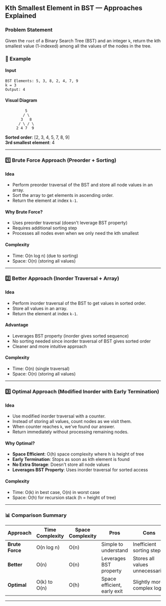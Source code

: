 ## Kth Smallest Element in BST — Approaches Explained

### Problem Statement
Given the `root` of a Binary Search Tree (BST) and an integer `k`, return the kth smallest value (1-indexed) among all the values of the nodes in the tree.

### 📘 Example

#### Input
```text
BST Elements: 5, 3, 8, 2, 4, 7, 9
k = 3
Output: 4
```

#### Visual Diagram
```text
         5
        / \
       3   8
      / \ / \
     2 4 7  9
```
**Sorted order**: [2, 3, 4, 5, 7, 8, 9]  
**3rd smallest element**: 4

---

### 1️⃣ Brute Force Approach (Preorder + Sorting)

#### Idea
- Perform preorder traversal of the BST and store all node values in an array.
- Sort the array to get elements in ascending order.
- Return the element at index `k-1`.

#### Why Brute Force?
- Uses preorder traversal (doesn't leverage BST property)
- Requires additional sorting step
- Processes all nodes even when we only need the kth smallest

#### Complexity
- Time: O(n log n) (due to sorting)
- Space: O(n) (storing all values)

---

### 2️⃣ Better Approach (Inorder Traversal + Array)

#### Idea
- Perform inorder traversal of the BST to get values in sorted order.
- Store all values in an array.
- Return the element at index `k-1`.

#### Advantage
- Leverages BST property (inorder gives sorted sequence)
- No sorting needed since inorder traversal of BST gives sorted order
- Cleaner and more intuitive approach

#### Complexity
- Time: O(n) (single traversal)
- Space: O(n) (storing all values)

---

### 3️⃣ Optimal Approach (Modified Inorder with Early Termination)

#### Idea
- Use modified inorder traversal with a counter.
- Instead of storing all values, count nodes as we visit them.
- When counter reaches `k`, we've found our answer.
- Return immediately without processing remaining nodes.

#### Why Optimal?
- **Space Efficient**: O(h) space complexity where h is height of tree
- **Early Termination**: Stops as soon as kth element is found
- **No Extra Storage**: Doesn't store all node values
- **Leverages BST Property**: Uses inorder traversal for sorted access

#### Complexity
- Time: O(k) in best case, O(n) in worst case
- Space: O(h) for recursion stack (h = height of tree)

---

### 📊 Comparison Summary

| Approach | Time Complexity | Space Complexity | Pros | Cons |
|----------|----------------|------------------|------|------|
| **Brute Force** | O(n log n) | O(n) | Simple to understand | Inefficient sorting step |
| **Better** | O(n) | O(n) | Leverages BST property | Stores all values unnecessarily |
| **Optimal** | O(k) to O(n) | O(h) | Space efficient, early exit | Slightly more complex logic |

---
